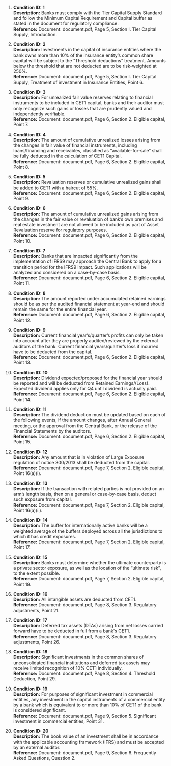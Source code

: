 1. **Condition ID: 1**  
   **Description:** Banks must comply with the Tier Capital Supply Standard and follow the Minimum Capital Requirement and Capital buffer as stated in the document for regulatory compliance.  
   **Reference:** Document: document.pdf, Page 5, Section I. Tier Capital Supply, Introduction.

2. **Condition ID: 2**  
   **Description:** Investments in the capital of insurance entities where the bank owns more than 10% of the insurance entity’s common share capital will be subject to the “Threshold deductions” treatment. Amounts below the threshold that are not deducted are to be risk-weighted at 250%.  
   **Reference:** Document: document.pdf, Page 5, Section I. Tier Capital Supply, Treatment of investment in Insurance Entities, Point 6.

3. **Condition ID: 3**  
   **Description:** For unrealized fair value reserves relating to financial instruments to be included in CET1 capital, banks and their auditor must only recognize such gains or losses that are prudently valued and independently verifiable.  
   **Reference:** Document: document.pdf, Page 6, Section 2. Eligible capital, Point 7.

4. **Condition ID: 4**  
   **Description:** The amount of cumulative unrealized losses arising from the changes in fair value of financial instruments, including loans/financing and receivables, classified as “available-for-sale” shall be fully deducted in the calculation of CET1 Capital.  
   **Reference:** Document: document.pdf, Page 6, Section 2. Eligible capital, Point 8.

5. **Condition ID: 5**  
   **Description:** Revaluation reserves or cumulative unrealized gains shall be added to CET1 with a haircut of 55%.  
   **Reference:** Document: document.pdf, Page 6, Section 2. Eligible capital, Point 9.

6. **Condition ID: 6**  
   **Description:** The amount of cumulative unrealized gains arising from the changes in the fair value or revaluation of bank’s own premises and real estate investment are not allowed to be included as part of Asset Revaluation reserve for regulatory purposes.  
   **Reference:** Document: document.pdf, Page 6, Section 2. Eligible capital, Point 10.

7. **Condition ID: 7**  
   **Description:** Banks that are impacted significantly from the implementation of IFRS9 may approach the Central Bank to apply for a transition period for the IFRS9 impact. Such applications will be analyzed and considered on a case-by-case basis.  
   **Reference:** Document: document.pdf, Page 6, Section 2. Eligible capital, Point 11.

8. **Condition ID: 8**  
   **Description:** The amount reported under accumulated retained earnings should be as per the audited financial statement at year-end and should remain the same for the entire financial year.  
   **Reference:** Document: document.pdf, Page 6, Section 2. Eligible capital, Point 12.

9. **Condition ID: 9**  
   **Description:** Current financial year’s/quarter’s profits can only be taken into account after they are properly audited/reviewed by the external auditors of the bank. Current financial years/quarter’s loss if incurred have to be deducted from the capital.  
   **Reference:** Document: document.pdf, Page 6, Section 2. Eligible capital, Point 13.

10. **Condition ID: 10**  
    **Description:** Dividend expected/proposed for the financial year should be reported and will be deducted from Retained Earnings/(Loss). Expected dividend applies only for Q4 until dividend is actually paid.  
    **Reference:** Document: document.pdf, Page 6, Section 2. Eligible capital, Point 14.

11. **Condition ID: 11**  
    **Description:** The dividend deduction must be updated based on each of the following events, if the amount changes, after Annual General meeting, or the approval from the Central Bank, or the release of the Financial Statements by the auditors.  
    **Reference:** Document: document.pdf, Page 6, Section 2. Eligible capital, Point 15.

12. **Condition ID: 12**  
    **Description:** Any amount that is in violation of Large Exposure regulation of notice 300/2013 shall be deducted from the capital.  
    **Reference:** Document: document.pdf, Page 7, Section 2. Eligible capital, Point 16(a)(i).

13. **Condition ID: 13**  
    **Description:** If the transaction with related parties is not provided on an arm’s length basis, then on a general or case-by-case basis, deduct such exposure from capital.  
    **Reference:** Document: document.pdf, Page 7, Section 2. Eligible capital, Point 16(a)(ii).

14. **Condition ID: 14**  
    **Description:** The buffer for internationally active banks will be a weighted average of the buffers deployed across all the jurisdictions to which it has credit exposures.  
    **Reference:** Document: document.pdf, Page 7, Section 2. Eligible capital, Point 17.

15. **Condition ID: 15**  
    **Description:** Banks must determine whether the ultimate counterparty is a private sector exposure, as well as the location of the “ultimate risk”, to the extent possible.  
    **Reference:** Document: document.pdf, Page 7, Section 2. Eligible capital, Point 19.

16. **Condition ID: 16**  
    **Description:** All intangible assets are deducted from CET1.  
    **Reference:** Document: document.pdf, Page 8, Section 3. Regulatory adjustments, Point 21.

17. **Condition ID: 17**  
    **Description:** Deferred tax assets (DTAs) arising from net losses carried forward have to be deducted in full from a bank's CET1.  
    **Reference:** Document: document.pdf, Page 8, Section 3. Regulatory adjustments, Point 26.

18. **Condition ID: 18**  
    **Description:** Significant investments in the common shares of unconsolidated financial institutions and deferred tax assets may receive limited recognition of 10% CET1 individually.  
    **Reference:** Document: document.pdf, Page 8, Section 4. Threshold Deduction, Point 29.

19. **Condition ID: 19**  
    **Description:** For purposes of significant investment in commercial entities, any investment in the capital instruments of a commercial entity by a bank which is equivalent to or more than 10% of CET1 of the bank is considered significant.  
    **Reference:** Document: document.pdf, Page 9, Section 5. Significant investment in commercial entities, Point 31.

20. **Condition ID: 20**  
    **Description:** The book value of an investment shall be in accordance with the applicable accounting framework (IFRS) and must be accepted by an external auditor.  
    **Reference:** Document: document.pdf, Page 9, Section 6. Frequently Asked Questions, Question 2.